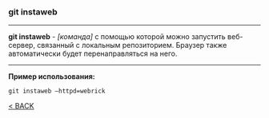 ### git instaweb
---

**git instaweb** - *[команда]* c помощью которой можно запустить веб-сервер, связанный с локальным репозиторием. Браузер также автоматически будет перенаправляться на него. 

---
**Пример использования:**
```bash=
git instaweb –httpd=webrick
```

[< BACK](./readme.md)